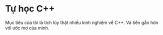 # Tự học C++
Mục tiêu của tôi là tích lũy thật nhiều kinh nghiệm về C++. Và tiến gần hơn với ước mơ của mình.
